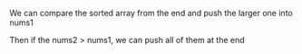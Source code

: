 We can compare the sorted array from the end and push the larger one into nums1

Then if the nums2 > nums1, we can push all of them at the end
